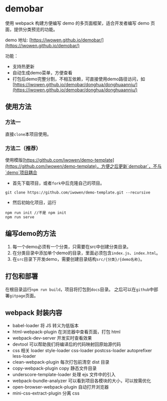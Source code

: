 # demobar

使用 webpack 构建方便编写 demo 的多页面框架，适合开发者编写 demo 页面，提供分类预览的功能。

demo 地址: [https://iwowen.github.io/demobar/](https://iwowen.github.io/demobar/)

功能：
- 支持热更新
- 自动生成demo菜单，方便查看
- 打包后demo完整分割，不相互依赖，可直接使用demo路径访问，如[https://iwowen.github.io/demobar/donghua/donghuaanniu/](https://iwowen.github.io/demobar/donghua/donghuaanniu/)

## 使用方法

### 方法一
直接`clone`本项目使用。

### 方法二（推荐）
使用模版[https://github.com/iwowen/demo-template](https://github.com/iwowen/demo-template)，方便之后更新`demobar`，不与`demo`项目耦合
- 首先下载项目，或者`fork`中后克隆自己的项目。
```shell
git clone https://github.com/iwowen/demo-template.git --recursive
```
- 然后初始化项目，运行

```shell
npm run init //不是 npm init
npm run serve
```

## 编写demo的方法

1. 每一个demo必须有一个分类，只需要在src中创建分类目录。
2. 在分类目录中添加单个demo的目录，里面必须包含`index.js`、`index.html`。
3. 在`src`目录下开发demo，需要创建目录结构`src/{分类}/{demo名称}`。

## 打包和部署

在根目录运行`npm run build`，项目将打包到`docs`目录。
之后可以在`github`中部署`gitpage`页面。

## webpack 封装内容

- babel-loader 将 JS 转义为低版本
- html-webpack-plugin 在浏览器中查看页面，打包 html
- webpack-dev-server 开发实时查看效果
- devtool 可以帮助我们将编译后的代码映射回原始源代码
- css 相关 loader style-loader css-loader postcss-loader autoprefixer less-loader
- clean-webpack-plugin 每次打包前清空 dist 目录
- copy-webpack-plugin copy 静态文件目录
- underscore-template-loader 处理 ejs 文件中的引入
- webpack-bundle-analyzer 可以看到项目各模块的大小，可以按需优化
- open-browser-webpack-plugin 自动打开浏览器
- mini-css-extract-plugin 分离 css
